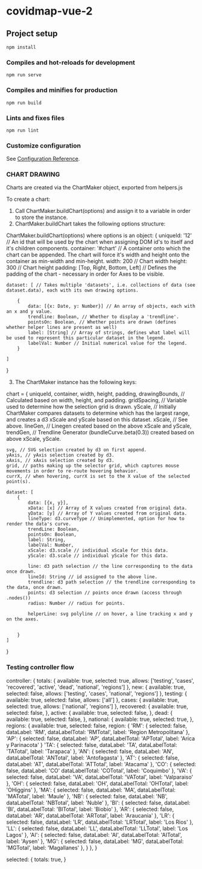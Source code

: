# covidmap-vue-2

## Project setup
```
npm install
```

### Compiles and hot-reloads for development
```
npm run serve
```

### Compiles and minifies for production
```
npm run build
```

### Lints and fixes files
```
npm run lint
```

### Customize configuration
See [Configuration Reference](https://cli.vuejs.org/config/).


### CHART DRAWING

Charts are created via the ChartMaker object, exported from helpers.js

To create a chart:

1. Call ChartMaker.buildChart(options) and assign it to a variable in order to store the instance.
2. ChartMaker.buildChart takes the following options structure:

ChartMaker.buildChart(options) where options is an object:
{
	uniqueId: '12' // An id that will be used by the chart when assigning DOM id's to itself and it's children components.
	container: '#chart' // A container onto which the chart can be appended. The chart will force it's width and height onto the container as min-width and min-height.
	width: 200 // Chart width
	height: 300 // Chart height
	padding: [Top, Right, Bottom, Left] // Defines the padding of the chart - necessary in order for Axes to be visible.

	dataset: [ // Takes multiple 'datasets', i.e. collections of data (see dataset.data), each with its own drawing options.

		{
			data: [{x: Date, y: Number}] // An array of objects, each with an x and y value.
			trendline: Boolean, // Whether to display a 'trendline'.
			pointsOn: Boolean, // Whether points are drawn (defines whether helper lines are present as well)
			label: [String] // Array of strings, defines what label will be used to represent this particular dataset in the legend.
			labelVal: Number // Initial numerical value for the legend.
		}

	]
}

3. The ChartMaker instance has the following keys:

chart = {
	uniqueId,
	container,
	width,
	height,
	padding,
	drawingBounds, // Calculated based on width, height, and padding.
	gridSpacing, // Variable used to determine how the selection grid is drawn.
	yScale, // Initially ChartMaker compares datasets to determine which has the largest range, and creates a d3 xScale and yScale based on this dataset.
	xScale, // See above.
	lineGen, // Linegen created based on the above xScale and yScale,
	trendGen, // Trendline Generator (bundleCurve.beta(0.3)) created based on above xScale, yScale.

	svg, // SVG selection created by d3 on first append.
	yAxis, // yAxis selection created by d3.
	xAxis, // xAxis selection created by d3.
	grid, // paths making up the selector grid, which captures mouse movements in order to re-route hovering behavior.
	currX, // when hovering, currX is set to the X value of the selected point(s).

	dataset: [
		{
			data: [{x, y}],
			xData: [x] // Array of X values created from original data.
			yData: [y] // Array of Y values created from original data.
			lineType: d3.curveType // Unimplemented, option for how to render the data's curve.
			trendLine: Boolean,
			pointsOn: Boolean,
			label: String,
			labelVal: Number,
			xScale: d3.scale // individual xScale for this data.
			yScale: d3.scale // individual yScale for this data.

			line: d3 path selection // the line corresponding to the data once drawn.
			lineId: String // id assigned to the above line.
			trendline: d3 path selection // the trendline corresponding to the data, once drawn.
			points: d3 selection // points once drawn (access through .nodes())
			radius: Number // radius for points.

			helperLine: svg polyline // on hover, a line tracking x and y on the axes.


		}
	]
}

### Testing controller flow

controller: {
	totals: {
		available: true,
		selected: true,
		allows: ['testing', 'cases', 'recovered', 'active', 'dead', 'national', 'regions']
	},
	new: {
		available: true,
		selected: false,
		allows: ['testing', 'cases', 'national', 'regions']
	},
	testing: {
		available: true,
		selected: false,
		allows: ['all']
	},
	cases: {
		available: true,
		selected: true,
		allows: ['national', 'regions']
	},
	recovered: {
		available: true,
		selected: false,
	},
	active: {
		available: true,
		selected: false,
	},
	dead: {
		available: true,
		selected: false,
	},
	national: {
		available: true,
		selected: true,
	},
	regions: {
		available: true,
		selected: false,
		region: {
			'RM': {
				selected: false,
				dataLabel: 'RM',
				dataLabelTotal: 'RMTotal',
				label: 'Region Metropolitana'
			},
			'AP': {
				selected: false,
				dataLabel: 'AP',
				dataLabelTotal: 'APTotal',
				label: 'Arica y Parinacota'
			}
			'TA': {
				selected: false,
				dataLabel: 'TA',
				dataLabelTotal: 'TATotal',
				label: 'Tarapaca'
			},
			'AN': {
				selected: false,
				dataLabel: 'AN',
				dataLabelTotal: 'ANTotal',
				label: 'Antofagasta'
			},
			'AT': {
				selected: false,
				dataLabel: 'AT',
				dataLabelTotal: 'ATTotal',
				label: 'Atacama'
			},
			'CO': {
				selected: false,
				dataLabel: 'CO'
				dataLabelTotal: 'COTotal',
				label: 'Coquimbo'
			},
			'VA': {
				selected: false,
				dataLabel: 'VA',
				dataLabelTotal: 'VATotal',
				label: 'Valparaiso'
			},
			'OH': {
				selected: false,
				dataLabel: 'OH',
				dataLabelTotal: 'OHTotal',
				label: 'OHiggins'
			},
			'MA': {
				selected: false,
				dataLabel: 'MA',
				dataLabelTotal: 'MATotal',
				label: 'Maule'
			},
			'NB': {
				selected: false,
				dataLabel: 'NB',
				dataLabelTotal: 'NBTotal',
				label: 'Nuble'
			},
			'BI': {
				selected: false,
				dataLabel: 'BI',
				dataLabelTotal: 'BITotal',
				label: 'Biobio'
			},
			'AR': {
				selected: false,
				dataLabel: 'AR',
				dataLabelTotal: 'ARTotal',
				label: 'Araucania'
			},
			'LR': {
				selected: false,
				dataLabel: 'LR',
				dataLabelTotal: 'LRTotal',
				label: 'Los Rios'
			},
			'LL': {
				selected: false,
				dataLabel: 'LL',
				dataLabelTotal: 'LLTotal',
				label: 'Los Lagos'
			},
			'AI': {
				selected: false,
				dataLabel: 'AI',
				dataLabelTotal: 'AITotal',
				label: 'Aysen'
			},
			'MG': {
				selected: false,
				dataLabel: 'MG',
				dataLabelTotal: 'MGTotal',
				label: 'Magallanes'
			},
		}
	},
}

selected: {
	totals: true,
}